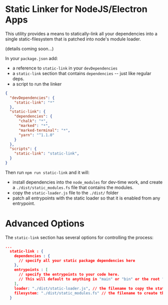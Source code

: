 # Static Linker for NodeJS/Electron Apps

This utility provides a means to statically-link all your dependencies into a single static-filesystem that is patched into node's module loader.

(details coming soon...)

In your `package.json` add:

- a reference to `static-link` in your `devDependencies` 
- a `static-link` section that contains `dependencies` -- just like regular deps.
- a script to run the linker 


``` json
{
  "devDependencies": {
    "static-link": "*"
  },
  "static-link": {
    "dependencies": {
      "chalk": "*",
      "marked": "*",
      "marked-terminal": "*",
      "yarn": "^1.1.0"
    }
  },
  "scripts": {
    "static-link": "static-link",
  }
}
```

Then run `npm run static-link` and it will:

- install dependencies into the `node_modules` for dev-time work, and create a `./dist/static_modules.fs` file that contains the modules.
- copy the `static-loader.js` file to the `./dist/` folder
- patch all entrypoints with the static loader so that it is enabled from any entrypoint.


# Advanced Options

The `static-link` section has several options for controlling the process:


```json
...
  static-link : {
    dependencies : {
      // specify all your static package dependencies here
    },
    entrypoints : [
      // specify the entrypoints to your code here. 
      // This will default to anything in "main" or "bin" or the root "index.js" file
    ],
    loader: "./dist/static-loader.js", // the filename to copy the static loader code to.
    filesystem: "./dist/static_modules.fs" // the filename to create the static modules filesystem
  }

```

